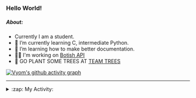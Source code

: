 ### Hello World!

##### About:
- Currently I am a student.
- 🌱 I’m currently learning C, intermediate Python.
- 🌱 I’m learning how to make better documentation.
- 👨‍💻 I'm working on [Botish API](https://github.com/Vyvy-vi/api)
- 🌱 GO PLANT SOME TREES AT [TEAM TREES](https://teamtrees.org/)

[![Vyom's github activity graph](https://activity-graph.herokuapp.com/graph?username=Vyvy-vi)](https://github.com/ashutosh00710/github-readme-activity-graph)

---
<details>
  <summary>:zap: My Activity:</summary>
  
<!--START_SECTION:waka-->
![Code Time](http://img.shields.io/badge/Code%20Time-746%20hrs%2027%20mins-blue)

**I'm a Night 🦉** 

```text
🌞 Morning    56 commits     ██░░░░░░░░░░░░░░░░░░░░░░░   8.32% 
🌆 Daytime    161 commits    ██████░░░░░░░░░░░░░░░░░░░   23.92% 
🌃 Evening    215 commits    ████████░░░░░░░░░░░░░░░░░   31.95% 
🌙 Night      241 commits    █████████░░░░░░░░░░░░░░░░   35.81%

```
📅 **I'm Most Productive on Sunday** 

```text
Monday       65 commits     ██░░░░░░░░░░░░░░░░░░░░░░░   9.66% 
Tuesday      124 commits    ████░░░░░░░░░░░░░░░░░░░░░   18.42% 
Wednesday    112 commits    ████░░░░░░░░░░░░░░░░░░░░░   16.64% 
Thursday     92 commits     ███░░░░░░░░░░░░░░░░░░░░░░   13.67% 
Friday       68 commits     ██░░░░░░░░░░░░░░░░░░░░░░░   10.1% 
Saturday     66 commits     ██░░░░░░░░░░░░░░░░░░░░░░░   9.81% 
Sunday       146 commits    █████░░░░░░░░░░░░░░░░░░░░   21.69%

```


📊 **This Week I Spent My Time On** 

```text
🔥 Editors: 
VS Code                  18 hrs 25 mins      ███████████████████████░░   95.48% 
Vim                      52 mins             █░░░░░░░░░░░░░░░░░░░░░░░░   4.52%

🐱‍💻 Projects: 
praise_backend_js        8 hrs 49 mins       ███████████░░░░░░░░░░░░░░   45.78% 
phishing-check-bot       6 hrs 33 mins       ████████░░░░░░░░░░░░░░░░░   34.0% 
api                      3 hrs 35 mins       ████░░░░░░░░░░░░░░░░░░░░░   18.58% 
TEC-Discord-Automation   8 mins              ░░░░░░░░░░░░░░░░░░░░░░░░░   0.71% 
botish-api               6 mins              ░░░░░░░░░░░░░░░░░░░░░░░░░   0.55%

```


 Last Updated on 23/04/2022 14:04:40 UTC
<!--END_SECTION:waka-->
</details>
